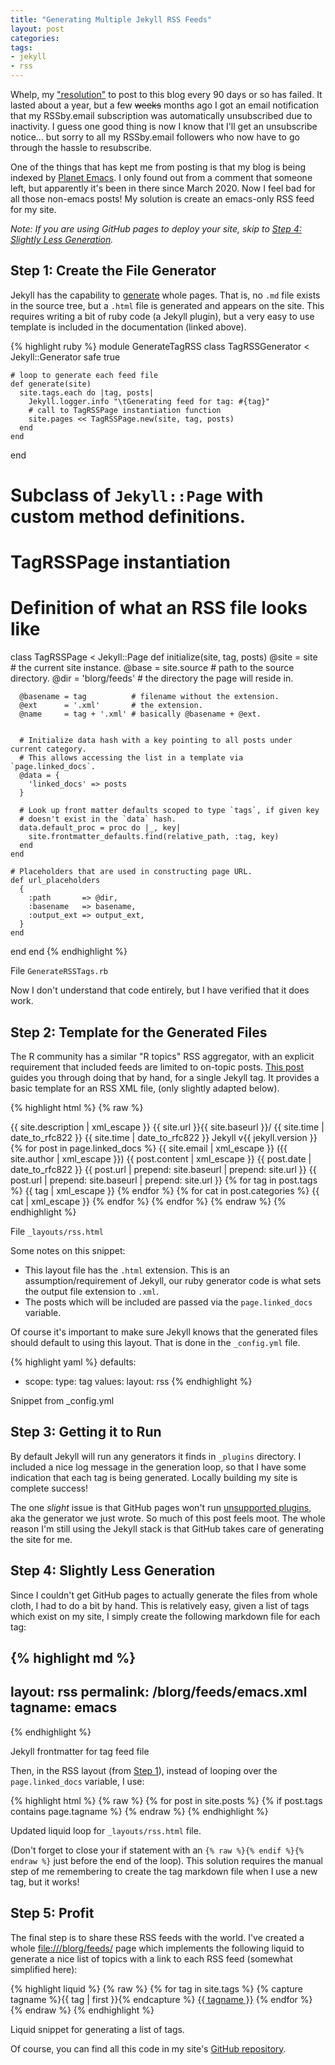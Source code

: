 ```yaml
---
title: "Generating Multiple Jekyll RSS Feeds"
layout: post
categories:
tags:
- jekyll
- rss
---
```


Whelp, my ["resolution"](http://www.gonsie.com/blorg/rss-by-email.html) to post to this blog every 90 days or so has failed.
It lasted about a year, but a few <del>weeks</del> months ago I got an email notification that my RSSby.email subscription was automatically unsubscribed due to inactivity.
I guess one good thing is now I know that I'll get an unsubscribe notice&#x2026;
but sorry to all my RSSby.email followers who now have to go through the hassle to resubscribe.

One of the things that has kept me from posting is that my blog is being indexed by [Planet Emacs](https://planet.emacslife.com).
I only found out from a comment that someone left, but apparently it's been in there since March 2020.
Now I feel bad for all those non-emacs posts!
My solution is create an emacs-only RSS feed for my site.

*Note: If you are using GitHub pages to deploy your site, skip to [Step 4: Slightly Less Generation](#orgdcd823c).*


<a id="orga619f1a"></a>

## Step 1: Create the File Generator

Jekyll has the capability to [generate](https://jekyllrb.com/docs/plugins/generators/) whole pages.
That is, no `.md` file exists in the source tree, but a `.html` file is generated and appears on the site.
This requires writing a bit of ruby code (a Jekyll plugin), but a very easy to use template is included in the documentation (linked above).

{% highlight ruby %}
module GenerateTagRSS
  class TagRSSGenerator < Jekyll::Generator
    safe true

    # loop to generate each feed file
    def generate(site)
      site.tags.each do |tag, posts|
        Jekyll.logger.info "\tGenerating feed for tag: #{tag}"
        # call to TagRSSPage instantiation function
        site.pages << TagRSSPage.new(site, tag, posts)
      end
    end
  end

  # Subclass of `Jekyll::Page` with custom method definitions.
  # TagRSSPage instantiation
  # Definition of what an RSS file looks like
  class TagRSSPage < Jekyll::Page
    def initialize(site, tag, posts)
      @site = site             # the current site instance.
      @base = site.source      # path to the source directory.
      @dir  = 'blorg/feeds'    # the directory the page will reside in.

      @basename = tag          # filename without the extension.
      @ext      = '.xml'       # the extension.
      @name     = tag + '.xml' # basically @basename + @ext.


      # Initialize data hash with a key pointing to all posts under current category.
      # This allows accessing the list in a template via `page.linked_docs`.
      @data = {
        'linked_docs' => posts
      }

      # Look up front matter defaults scoped to type `tags`, if given key
      # doesn't exist in the `data` hash.
      data.default_proc = proc do |_, key|
        site.frontmatter_defaults.find(relative_path, :tag, key)
      end
    end

    # Placeholders that are used in constructing page URL.
    def url_placeholders
      {
        :path       => @dir,
        :basename   => basename,
        :output_ext => output_ext,
      }
    end
  end
end
{% endhighlight %}

<div class="org-center">
<p>
File <code>GenerateRSSTags.rb</code>
</p>
</div>

Now I don't understand that code entirely, but I have verified that it does work.


## Step 2: Template for the Generated Files

The R community has a similar "R topics" RSS aggregator, with an explicit requirement that included feeds are limited to on-topic posts.
[This post](https://methodmatters.github.io/rss-add-github-blog-to-r-bloggers/) guides you through doing that by hand, for a single Jekyll tag.
It provides a basic template for an RSS XML file, (only slightly adapted below).

{% highlight html %}
{% raw %}
  <?xml version="1.0" encoding="UTF-8"?>
  <rss version="2.0" xmlns:atom="http://www.w3.org/2005/Atom">
      <channel>
          <title>{{ site.title | xml_escape }}</title>
          <description>{{ site.description | xml_escape }}</description>
          <link>{{ site.url }}{{ site.baseurl }}/</link>
          <atom:link href="{{ page.url | prepend: site.baseurl | prepend: site.url }}" rel="self" type="application/rss+xml"/>
          <pubDate>{{ site.time | date_to_rfc822 }}</pubDate>
          <lastBuildDate>{{ site.time | date_to_rfc822 }}</lastBuildDate>
          <generator>Jekyll v{{ jekyll.version }}</generator>
          {% for post in page.linked_docs %}
              <item>
                  <title>{{ post.title | xml_escape }}</title>
                  <author>{{ site.email | xml_escape }} ({{ site.author | xml_escape }})</author>
                  <description>{{ post.content | xml_escape }}</description>
                  <pubDate>{{ post.date | date_to_rfc822 }}</pubDate>
                  <link>{{ post.url | prepend: site.baseurl | prepend: site.url }}</link>
                  <guid isPermaLink="true">{{ post.url | prepend: site.baseurl | prepend: site.url }}</guid>
                  {% for tag in post.tags %}
                  <category>{{ tag | xml_escape }}</category>
                  {% endfor %}
                  {% for cat in post.categories %}
                  <category>{{ cat | xml_escape }}</category>
                  {% endfor %}
              </item>
          {% endfor %}
      </channel>
  </rss>
{% endraw %}
{% endhighlight %}

<div class="org-center">
<p>
File <code>_layouts/rss.html</code>
</p>
</div>

Some notes on this snippet:

-   This layout file has the `.html` extension.
    This is an assumption/requirement of Jekyll, our ruby generator code is what sets the output file extension to `.xml`.
-   The posts which will be included are passed via the `page.linked_docs` variable.

Of course it's important to make sure Jekyll knows that the generated files should default to using this layout.
That is done in the `_config.yml` file.

{% highlight yaml %}
defaults:
  - scope:
      type: tag
    values:
      layout: rss
{% endhighlight %}

<div class="org-center">
<p>
Snippet from _config.yml
</p>
</div>


## Step 3: Getting it to Run

By default Jekyll will run any generators it finds in `_plugins` directory.
I included a nice log message in the generation loop, so that I have some indication that each tag is being generated.
Locally building my site is complete success!

The one *slight* issue is that GitHub pages won't run [unsupported plugins](https://docs.github.com/en/pages/setting-up-a-github-pages-site-with-jekyll/about-github-pages-and-jekyll#plugins), aka the generator we just wrote.
So much of this post feels moot.
The whole reason I'm still using the Jekyll stack is that GitHub takes care of generating the site for me.


<a id="orgdcd823c"></a>

## Step 4: Slightly Less Generation

Since I couldn't get GitHub pages to actually generate the files from whole cloth, I had to do a bit by hand.
This is relatively easy, given a list of tags which exist on my site, I simply create the following markdown file for each tag:

{% highlight md %}
---
layout: rss
permalink: /blorg/feeds/emacs.xml
tagname: emacs
---
{% endhighlight %}

<div class="org-center">
<p>
Jekyll frontmatter for tag feed file
</p>
</div>

Then, in the RSS layout (from [Step 1](#orga619f1a)), instead of looping over the `page.linked_docs` variable, I use:

{% highlight html %}
{% raw %}
{% for post in site.posts %}
{% if post.tags contains page.tagname %}
{% endraw %}
{% endhighlight %}

<div class="org-center">
<p>
Updated liquid loop for <code>_layouts/rss.html</code> file.
</p>
</div>

(Don't forget to close your if statement with an `{% raw %}{% endif %}{% endraw %}` just before the end of the loop).
This solution requires the manual step of me remembering to create the tag markdown file when I use a new tag, but it works!


## Step 5: Profit

The final step is to share these RSS feeds with the world.
I've created a whole <file:///blorg/feeds/> page which implements the following liquid to generate a nice list of topics with a link to each RSS feed (somewhat simplified here):

{% highlight liquid %}
{% raw %}
{% for tag in site.tags %}
  {% capture tagname %}{{ tag | first }}{% endcapture %}
  <a href="/blorg/feeds/{{ tagname }}.xml">{{ tagname }}</a>
{% endfor %}
{% endraw %}
{% endhighlight %}

<div class="org-center">
<p>
Liquid snippet for generating a list of tags.
</p>
</div>

Of course, you can find all this code in my site's [GitHub repository](https://github.com/gonsie/gonsie.github.io).
